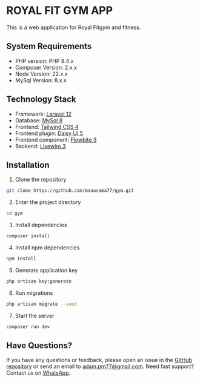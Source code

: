# ROYAL FIT GYM APP

This is a web application for Royal Fitgym and fitness.

## System Requirements

-   PHP version: PHP 8.4.x
-   Composer Version: 2.x.x
-   Node Version: 22.x.x
-   MySql Version: 8.x.x

## Technology Stack

-   Framework: [Laravel 12](https://laravel.com/)
-   Database: [MySql 8](https://www.mysql.com/)
-   Frontend: [Tailwind CSS 4](https://tailwindcss.com/)
-   Frontend plugin: [Daisy UI 5](https://daisyui.com/)
-   Frontend component: [Flowbite 3](https://flowbite.com/)
-   Backend: [Livewire 3](https://livewire.laravel.com/)

## Installation

1. Clone the repository

```bash
git clone https://github.com/manasama77/gym.git
```

2. Enter the project directory

```bash
cd gym
```

3. Install dependencies

```bash
composer install
```

4. Install npm dependencies

```bash
npm install
```

5. Generate application key

```bash
php artisan key:generate
```

6. Run migrations

```bash
php artisan migrate --seed
```

7. Start the server

```bash
composer run dev
```

## Have Questions?

If you have any questions or feedback, please open an issue in the [GitHub repository](https://github.com/manasama77/gym/issues) or send an email to [adam.pm77@gmail.com](mailto:adam.pm77@gmail.com). Need fast support? Contact us on [WhatsApp](https://wa.me/6282114578976).
